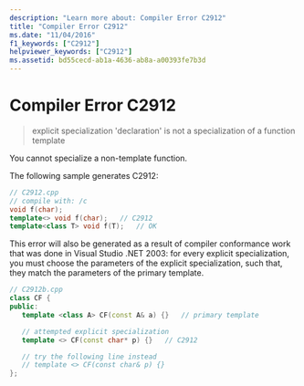 ```yaml
---
description: "Learn more about: Compiler Error C2912"
title: "Compiler Error C2912"
ms.date: "11/04/2016"
f1_keywords: ["C2912"]
helpviewer_keywords: ["C2912"]
ms.assetid: bd55cecd-ab1a-4636-ab8a-a00393fe7b3d
---
```

# Compiler Error C2912

> explicit specialization 'declaration' is not a specialization of a function template

You cannot specialize a non-template function.

The following sample generates C2912:

```cpp
// C2912.cpp
// compile with: /c
void f(char);
template<> void f(char);   // C2912
template<class T> void f(T);   // OK
```

This error will also be generated as a result of compiler conformance work that was done in Visual Studio .NET 2003: for every explicit specialization, you must choose the parameters of the explicit specialization, such that, they match the parameters of the primary template.

```cpp
// C2912b.cpp
class CF {
public:
   template <class A> CF(const A& a) {}   // primary template

   // attempted explicit specialization
   template <> CF(const char* p) {}   // C2912

   // try the following line instead
   // template <> CF(const char& p) {}
};
```
